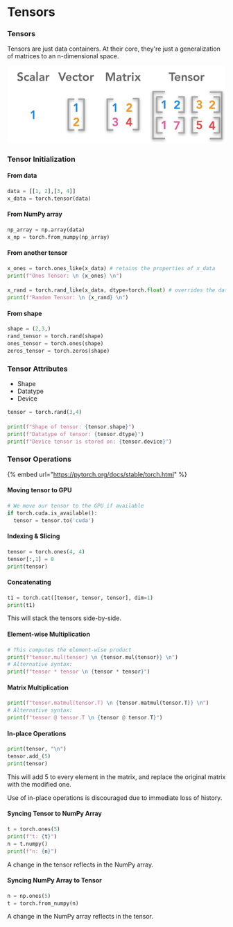 # Tensors

### Tensors

Tensors are just data containers. At their core, they're just a generalization of matrices to an n-dimensional space.

![Distinction between various data containers.](../../.gitbook/assets/image%20%289%29.png)

### Tensor Initialization

#### From data

```python
data = [[1, 2],[3, 4]]
x_data = torch.tensor(data)
```

#### From NumPy array

```python
np_array = np.array(data)
x_np = torch.from_numpy(np_array)
```

#### From another tensor

```python
x_ones = torch.ones_like(x_data) # retains the properties of x_data
print(f"Ones Tensor: \n {x_ones} \n")

x_rand = torch.rand_like(x_data, dtype=torch.float) # overrides the datatype of x_data
print(f"Random Tensor: \n {x_rand} \n")
```

#### **From shape**

```python
shape = (2,3,)
rand_tensor = torch.rand(shape)
ones_tensor = torch.ones(shape)
zeros_tensor = torch.zeros(shape)
```

### **Tensor Attributes**

* Shape
* Datatype
* Device

```python
tensor = torch.rand(3,4)

print(f"Shape of tensor: {tensor.shape}")
print(f"Datatype of tensor: {tensor.dtype}")
print(f"Device tensor is stored on: {tensor.device}")
```

### Tensor Operations

{% embed url="https://pytorch.org/docs/stable/torch.html" %}

#### Moving tensor to GPU

```python
# We move our tensor to the GPU if available
if torch.cuda.is_available():
  tensor = tensor.to('cuda')
```

#### Indexing & Slicing

```python
tensor = torch.ones(4, 4)
tensor[:,1] = 0
print(tensor)
```

#### Concatenating

```python
t1 = torch.cat([tensor, tensor, tensor], dim=1)
print(t1)
```

This will stack the tensors side-by-side.

#### Element-wise Multiplication

```python
# This computes the element-wise product
print(f"tensor.mul(tensor) \n {tensor.mul(tensor)} \n")
# Alternative syntax:
print(f"tensor * tensor \n {tensor * tensor}")
```

#### Matrix Multiplication

```python
print(f"tensor.matmul(tensor.T) \n {tensor.matmul(tensor.T)} \n")
# Alternative syntax:
print(f"tensor @ tensor.T \n {tensor @ tensor.T}")
```

#### In-place Operations

```python
print(tensor, "\n")
tensor.add_(5)
print(tensor)
```

This will add 5 to every element in the matrix, and replace the original matrix with the modified one.

Use of in-place operations is discouraged due to immediate loss of history.

#### Syncing Tensor to NumPy Array

```python
t = torch.ones(5)
print(f"t: {t}")
n = t.numpy()
print(f"n: {n}")
```

A change in the tensor reflects in the NumPy array.

#### Syncing NumPy Array to Tensor

```python
n = np.ones(5)
t = torch.from_numpy(n)
```

A change in the NumPy array reflects in the tensor.

